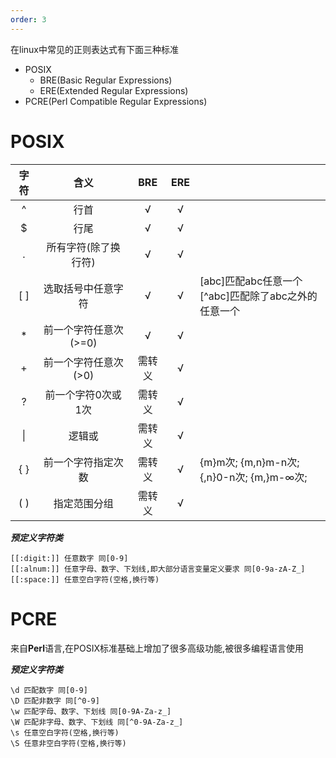 ```yaml
---
order: 3
---
```

在linux中常见的正则表达式有下面三种标准

- POSIX
	- BRE(Basic Regular Expressions)
	- ERE(Extended Regular Expressions)
- PCRE(Perl Compatible Regular Expressions)

# POSIX

| 字符  |      含义       | BRE | ERE |                                           |
| :-: | :-----------: | :-: | :-: | ----------------------------------------- |
|  ^  |      行首       |  √  |  √  |                                           |
|  $  |      行尾       |  √  |  √  |                                           |
|  .  |  所有字符(除了换行符)  |  √  |  √  |                                           |
| [ ] |   选取括号中任意字符   |  √  |  √  | \[abc]匹配abc任意一个<br>\[^abc]匹配除了abc之外的任意一个  |
|  *  | 前一个字符任意次(>=0) |  √  |  √  |                                           |
|  +  | 前一个字符任意次(>0)  | 需转义 |  √  |                                           |
|  ?  |  前一个字符0次或1次   | 需转义 |  √  |                                           |
| \|  |      逻辑或      | 需转义 |  √  |                                           |
| { } |   前一个字符指定次数   | 需转义 |  √  | {m}m次; {m,n}m-n次; <br>{,n}0-n次; {m,}m-∞次; |
| ( ) |    指定范围分组     | 需转义 |  √  |                                           |

***预定义字符类***

```
[[:digit:]] 任意数字 同[0-9]
[[:alnum:]] 任意字母、数字、下划线,即大部分语言变量定义要求 同[0-9a-zA-Z_]
[[:space:]] 任意空白字符(空格,换行等)
```

# PCRE

来自**Perl**语言,在POSIX标准基础上增加了很多高级功能,被很多编程语言使用

***预定义字符类***

```
\d 匹配数字 同[0-9]
\D 匹配非数字 同[^0-9]
\w 匹配字母、数字、下划线 同[0-9A-Za-z_]
\W 匹配非字母、数字、下划线 同[^0-9A-Za-z_]
\s 任意空白字符(空格,换行等)
\S 任意非空白字符(空格,换行等)
```
